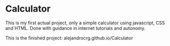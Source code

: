 # Calculator
This is my first actual project, only a simple calculator using javascript, CSS and HTML. Done with guidance in internet tutorials and autonomy.

This is the finished project: alejandrocrg.github.io/Calculator